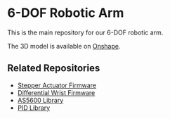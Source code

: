 # 6-DOF Robotic Arm

This is the main repository for our 6-DOF robotic arm.

The 3D model is available on [Onshape](https://cad.onshape.com/documents/35244f3032e1dd11e6e40d38/w/ff4e0b78bc305b470c9c54d8/e/67b9fda3e47a6e7d889f8684).

## Related Repositories

- [Stepper Actuator Firmware](https://github.com/andrinwinzap/robot-stepper-actuator-firmware)
- [Differential Wrist Firmware](https://github.com/andrinwinzap/robot-differential-wrist-firmware)
- [AS5600 Library](https://github.com/andrinwinzap/as5600_espidf_component)
- [PID Library](https://github.com/andrinwinzap/pid_espidf_component)
